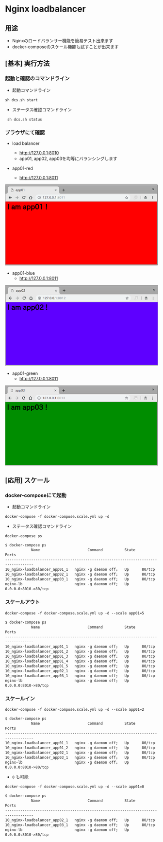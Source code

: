 # Nginx loadbalancer

## 用途

+ Nginxのロードバランサー機能を簡易テスト出来ます
+ docker-composeのスケール機能も試すことが出来ます

## [基本] 実行方法

### 起動と確認のコマンドライン

+ 起動コマンドライン

```
sh dcs.sh start
```

+ ステータス確認コマンドライン

```
 sh dcs.sh status
```

### ブラウザにて確認

+ load balancer
    + http://127.0.0.1:8010
    + app01, app02, app03を均等にバランシングします

+ app01-red
    + http://127.0.0.1:8011

![](./images/app01-red.png)

+ app01-blue
    + http://127.0.0.1:8011

![](./images/app02-blue.png)

+ app01-green
    + http://127.0.0.1:8011
    
![](./images/app03-green.png)

## [応用] スケール

### docker-composeにて起動

+ 起動コマンドライン

```
docker-compose -f docker-compose.scale.yml up -d
```

+ ステータス確認コマンドライン

```
docker-compose ps
```
```
$ docker-compose ps
            Name                      Command          State          Ports        
-----------------------------------------------------------------------------------
10_nginx-loadbalancer_app01_1   nginx -g daemon off;   Up      80/tcp              
10_nginx-loadbalancer_app02_1   nginx -g daemon off;   Up      80/tcp              
10_nginx-loadbalancer_app03_1   nginx -g daemon off;   Up      80/tcp              
nginx-lb                        nginx -g daemon off;   Up      0.0.0.0:8010->80/tcp
```

### スケールアウト

```
docker-compose -f docker-compose.scale.yml up -d --scale app01=5
```
```
$ docker-compose ps
            Name                      Command          State          Ports        
-----------------------------------------------------------------------------------
10_nginx-loadbalancer_app01_1   nginx -g daemon off;   Up      80/tcp              
10_nginx-loadbalancer_app01_2   nginx -g daemon off;   Up      80/tcp              
10_nginx-loadbalancer_app01_3   nginx -g daemon off;   Up      80/tcp              
10_nginx-loadbalancer_app01_4   nginx -g daemon off;   Up      80/tcp              
10_nginx-loadbalancer_app01_5   nginx -g daemon off;   Up      80/tcp              
10_nginx-loadbalancer_app02_1   nginx -g daemon off;   Up      80/tcp              
10_nginx-loadbalancer_app03_1   nginx -g daemon off;   Up      80/tcp              
nginx-lb                        nginx -g daemon off;   Up      0.0.0.0:8010->80/tcp
```

### スケールイン

```
docker-compose -f docker-compose.scale.yml up -d --scale app01=2
```
```
$ docker-compose ps
            Name                      Command          State          Ports        
-----------------------------------------------------------------------------------
10_nginx-loadbalancer_app01_1   nginx -g daemon off;   Up      80/tcp              
10_nginx-loadbalancer_app01_2   nginx -g daemon off;   Up      80/tcp              
10_nginx-loadbalancer_app02_1   nginx -g daemon off;   Up      80/tcp              
10_nginx-loadbalancer_app03_1   nginx -g daemon off;   Up      80/tcp              
nginx-lb                        nginx -g daemon off;   Up      0.0.0.0:8010->80/tcp
```

+ `0` も可能

```
docker-compose -f docker-compose.scale.yml up -d --scale app01=0
```
```
$ docker-compose ps
            Name                      Command          State          Ports        
-----------------------------------------------------------------------------------
10_nginx-loadbalancer_app02_1   nginx -g daemon off;   Up      80/tcp              
10_nginx-loadbalancer_app03_1   nginx -g daemon off;   Up      80/tcp              
nginx-lb                        nginx -g daemon off;   Up      0.0.0.0:8010->80/tcp

```
